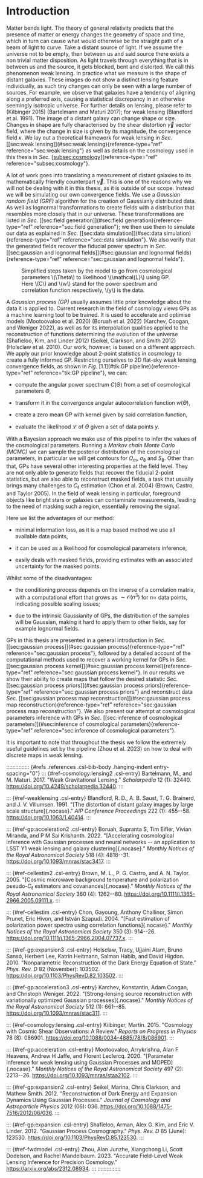 # Introduction

Matter bends light. The theory of general relativity predicts that the presence of matter or energy changes the geometry of space and time, which in turn can cause what would otherwise be the straight path of a beam of light to curve. Take a distant source of light. If we assume the universe not to be empty, then between us and said source there exists a non trivial matter disposition. As light travels through everything that is in between us and the source, it gets blocked, bent and distorted. We call this phenomenon weak lensing. In practice what we measure is the shape of distant galaxies. These images do not show a distinct lensing feature individually, as such tiny changes can only be seen with a large number of sources. For example, we observe that galaxies have a tendency of aligning along a preferred axis, causing a statistical discrepancy in an otherwise seemingly isotropic universe. For further details on lensing, please refer to (Kilbinger 2015) (Bartelmann and Maturi 2017); for weak lensing (Blandford et al. 1991). The image of a distant galaxy can change shape or size. Changes in shape are fully characterised by the shear distortion $\Vec{\gamma}$ vector field, where the change in size is given by its magnitude, the convergence field $\kappa$. We lay out a theoretical framework for weak lensing in *Sec.* [\[sec:weak lensing\]](#sec:weak lensing){reference-type="ref" reference="sec:weak lensing"} as well as details on the cosmology used in this thesis in *Sec.* [\[subsec:cosmology\]](#subsec:cosmology){reference-type="ref" reference="subsec:cosmology"}.

A lot of work goes into translating a measurement of distant galaxies to its mathematically friendly counterpart $\Vec{\gamma}$. This is one of the reasons why we will not be dealing with it in this thesis, as it is outside of our scope. Instead we will be simulating our own convergence fields. We use a *Gaussian random field (GRF)* algorithm for the creation of Gaussianly distributed data. As well as lognormal transformations to create fields with a distribution that resembles more closely that in our universe. These transformations are listed in *Sec.* [\[sec:field generation\]](#sec:field generation){reference-type="ref" reference="sec:field generation"}; we then use them to simulate our data as explained in *Sec.* [\[sec:data simulation\]](#sec:data simulation){reference-type="ref" reference="sec:data simulation"}. We also verify that the generated fields recover the fiducial power spectrum in *Sec.* [\[sec:gaussian and lognormal fields\]](#sec:gaussian and lognormal fields){reference-type="ref" reference="sec:gaussian and lognormal fields"}.

<figure id="tik:GP pipeline">

<figcaption>Simplified steps taken by the model to go from cosmological parameters <span class="math inline">\(\Theta\)</span> to likelihood <span class="math inline">\(\mathcal{L}\)</span> using GP. Here <span class="math inline">\(C\)</span> and <span class="math inline">\(w\)</span> stand for the power spectrum and correlation function respectively, <span class="math inline">\(y\)</span> is the data.</figcaption>
</figure>

A *Gaussian process (GP)* usually assumes little prior knowledge about the data it is applied to. Current research in the field of cosmology views GPs as a machine learning tool to be trained. It is used to accelerate and optimise models (Mootoovaloo et al. 2020) (Boruah et al. 2022) (Karchev, Coogan, and Weniger 2022), as well as for its interpolation qualities applied to the reconstruction of functions determining the evolution of the universe (Shafieloo, Kim, and Linder 2012) (Seikel, Clarkson, and Smith 2012) (Holsclaw et al. 2010). Our work, however, is based on a different approach. We apply our prior knowledge about 2-point statistics in cosmology to create a fully informed GP. Restricting ourselves to 2D flat-sky weak lensing convergence fields, as shown in *Fig.* [1.1](#tik:GP pipeline){reference-type="ref" reference="tik:GP pipeline"}, we can:

- compute the angular power spectrum $C(\Theta)$ from a set of cosmological parameters $\Theta$,

- transform it in the convergence angular autocorrelation function $w(\Theta)$,

- create a zero mean GP with kernel given by said correlation function,

- evaluate the likelihood $\mathcal{L}$ of $\Theta$ given a set of data points $y$.

With a Bayesian approach we make use of this pipeline to infer the values of the cosmological parameters. Running a *Markov chain Monte Carlo (MCMC)* we can sample the posterior distribution of the cosmological parameters, in particular we will get contours for $\Omega_m$, $\sigma_8$ and $S_8$. Other than that, GPs have several other interesting properties at the field level. They are not only able to generate fields that recover the fiducial 2-point statistics, but are also able to reconstruct masked fields, a task that usually brings many challenges to $C_\ell$ estimation (Chon et al. 2004) (Brown, Castro, and Taylor 2005). In the field of weak lensing in particular, foreground objects like bright stars or galaxies can contaminate measurements, leading to the need of masking such a region, essentially removing the signal.

Here we list the advantages of our method:

- minimal information loss, as it is a map based method we use all available data points,

- it can be used as a likelihood for cosmological parameters inference,

- easily deals with masked fields, providing estimates with an associated uncertainty for the masked points.

Whilst some of the disadvantages:

- the conditioning process depends on the inverse of a correlation matrix, with a computational effort that grows as $\sim \mathcal{O}(n^3)$ for $n\propto$ data points, indicating possible scaling issues;

- due to the intrinsic Gaussianity of GPs, the distribution of the samples will be Gaussian, making it hard to apply them to other fields, say for example lognormal fields.

GPs in this thesis are presented in a general introduction in *Sec.* [\[sec:gaussian process\]](#sec:gaussian process){reference-type="ref" reference="sec:gaussian process"}, followed by a detailed account of the computational methods used to recover a working kernel for GPs in *Sec.* [\[sec:gaussian process kernel\]](#sec:gaussian process kernel){reference-type="ref" reference="sec:gaussian process kernel"}. In our results we show their ability to create maps that follow the desired statistic *Sec.* [\[sec:gaussian process priors\]](#sec:gaussian process priors){reference-type="ref" reference="sec:gaussian process priors"} and reconstruct data *Sec.* [\[sec:gaussian process map reconstruction\]](#sec:gaussian process map reconstruction){reference-type="ref" reference="sec:gaussian process map reconstruction"}. We also present our attempt at cosmological parameters inference with GPs in *Sec.* [\[sec:inference of cosmological parameters\]](#sec:inference of cosmological parameters){reference-type="ref" reference="sec:inference of cosmological parameters"}.

It is important to note that throughout the thesis we follow the extremely useful guidelines set by the pipeline (Zhou et al. 2023) on how to deal with discrete maps in weak lensing.

::::::::::::::: {#refs .references .csl-bib-body .hanging-indent entry-spacing="0"}
::: {#ref-cosmology:lensing2 .csl-entry}
Bartelmann, M., and M. Maturi. 2017. "Weak Gravitational Lensing." *Scholarpedia* 12 (1): 32440. <https://doi.org/10.4249/scholarpedia.32440>.
:::

::: {#ref-weaklensing .csl-entry}
Blandford, R. D., A. B. Saust, T. G. Brainerd, and J. V. Villumsen. 1991. "[The distortion of distant galaxy images by large scale structure]{.nocase}." *AIP Conference Proceedings* 222 (1): 455--58. <https://doi.org/10.1063/1.40414>.
:::

::: {#ref-gp:acceleration2 .csl-entry}
Boruah, Supranta S, Tim Eifler, Vivian Miranda, and P M Sai Krishanth. 2022. "[Accelerating cosmological inference with Gaussian processes and neural networks -- an application to LSST Y1 weak lensing and galaxy clustering]{.nocase}." *Monthly Notices of the Royal Astronomical Society* 518 (4): 4818--31. <https://doi.org/10.1093/mnras/stac3417>.
:::

::: {#ref-cellestim2 .csl-entry}
Brown, M. L., P. G. Castro, and A. N. Taylor. 2005. "[Cosmic microwave background temperature and polarization pseudo-$C_\ell$ estimators and covariances]{.nocase}." *Monthly Notices of the Royal Astronomical Society* 360 (4): 1262--80. <https://doi.org/10.1111/j.1365-2966.2005.09111.x>.
:::

::: {#ref-cellestim .csl-entry}
Chon, Gayoung, Anthony Challinor, Simon Prunet, Eric Hivon, and István Szapudi. 2004. "[Fast estimation of polarization power spectra using correlation functions]{.nocase}." *Monthly Notices of the Royal Astronomical Society* 350 (3): 914--26. <https://doi.org/10.1111/j.1365-2966.2004.07737.x>.
:::

::: {#ref-gp:expansion3 .csl-entry}
Holsclaw, Tracy, Ujjaini Alam, Bruno Sansó, Herbert Lee, Katrin Heitmann, Salman Habib, and David Higdon. 2010. "Nonparametric Reconstruction of the Dark Energy Equation of State." *Phys. Rev. D* 82 (November): 103502. <https://doi.org/10.1103/PhysRevD.82.103502>.
:::

::: {#ref-gp:acceleration3 .csl-entry}
Karchev, Konstantin, Adam Coogan, and Christoph Weniger. 2022. "[Strong-lensing source reconstruction with variationally optimized Gaussian processes]{.nocase}." *Monthly Notices of the Royal Astronomical Society* 512 (1): 661--85. <https://doi.org/10.1093/mnras/stac311>.
:::

::: {#ref-cosmology:lensing .csl-entry}
Kilbinger, Martin. 2015. "Cosmology with Cosmic Shear Observations: A Review." *Reports on Progress in Physics* 78 (8): 086901. <https://doi.org/10.1088/0034-4885/78/8/086901>.
:::

::: {#ref-gp:acceleration .csl-entry}
Mootoovaloo, Arrykrishna, Alan F Heavens, Andrew H Jaffe, and Florent Leclercq. 2020. "[Parameter inference for weak lensing using Gaussian Processes and MOPED]{.nocase}." *Monthly Notices of the Royal Astronomical Society* 497 (2): 2213--26. <https://doi.org/10.1093/mnras/staa2102>.
:::

::: {#ref-gp:expansion2 .csl-entry}
Seikel, Marina, Chris Clarkson, and Mathew Smith. 2012. "Reconstruction of Dark Energy and Expansion Dynamics Using Gaussian Processes." *Journal of Cosmology and Astroparticle Physics* 2012 (06): 036. <https://doi.org/10.1088/1475-7516/2012/06/036>.
:::

::: {#ref-gp:expansion .csl-entry}
Shafieloo, Arman, Alex G. Kim, and Eric V. Linder. 2012. "Gaussian Process Cosmography." *Phys. Rev. D* 85 (June): 123530. <https://doi.org/10.1103/PhysRevD.85.123530>.
:::

::: {#ref-fwdmodel .csl-entry}
Zhou, Alan Junzhe, Xiangchong Li, Scott Dodelson, and Rachel Mandelbaum. 2023. "Accurate Field-Level Weak Lensing Inference for Precision Cosmology." <https://arxiv.org/abs/2312.08934>.
:::
:::::::::::::::

